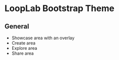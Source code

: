 # LoopLab Bootstrap Theme

## General
- Showcase area with an overlay
- Create area
- Explore area
- Share area